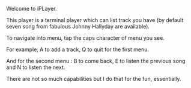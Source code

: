 
Welcome to iPLayer.

This player is a terminal player which can list track you have (by default seven song from fabulous Johnny Hallyday are available).

To navigate into menu, tap the caps character of menu you see.

For example, A to add a track, Q to quit for the first menu.

And for the second menu : B to come back, E to listen the previous song and N to listen the next.

There are not so much capabilities but I do that for the fun, essentially.
